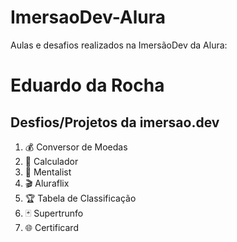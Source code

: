 # ImersaoDev-Alura
Aulas e desafios realizados na ImersãoDev da Alura:

Eduardo da Rocha
===================================

Desfios/Projetos da imersao.dev
------------------------

1.  💰 Conversor de Moedas
2.  🔢 Calculador
3.  🧠 Mentalist
4.  🎬 Aluraflix
5.  🏆 Tabela de Classificação
6.  🃏 Supertrunfo
7.  🌐 Certificard

